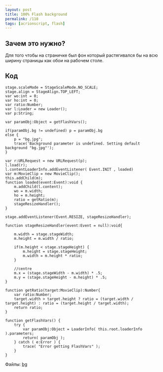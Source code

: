 ```yaml
---
layout: post
title: 100% Flash background
permalink: /110
tags: [acrionscript, flash]
---
```


Зачем это нужно?
----------------

Для того чтобы на страничке был фон который растягивался бы на всю ширину страницы как обои на рабочем столе.

Код
---

    stage.scaleMode = StageScaleMode.NO_SCALE;
    stage.align = StageAlign.TOP_LEFT;
    var wo:int = 0;
    var ho:int = 0;
    var ratio:Number;
    var l:Loader = new Loader();
    var p:String;

    var paramObj:Object = getFlashVars();

    if(paramObj.bg != undefined) p = paramObj.bg
    else {
        p = "bg.jpg";
        trace('Background parameter is undefined. Setting default background "bg.jpg"');
    }

    var r:URLRequest = new URLRequest(p);
    l.load(r);
    l.contentLoaderInfo.addEventListener( Event.INIT , loaded)
    var m:MovieClip = new MovieClip();
    this.addChild(m);
    function loaded(event:Event):void {
        m.addChild(l.content);
        wo = m.width;
        ho = m.height;
        ratio = getRatio(m);
        stageResizeHandler();
    }

    stage.addEventListener(Event.RESIZE, stageResizeHandler);

    function stageResizeHandler(event:Event = null):void{

        m.width = stage.stageWidth;
        m.height = m.width / ratio;

        if(m.height < stage.stageHeight) {
            m.height = stage.stageHeight;
            m.width = m.height * ratio;
        }

        //centre
        m.x = (stage.stageWidth - m.width) * .5;
        m.y = (stage.stageHeight - m.height) * .5;
    }

    function getRatio(target:MovieClip):Number{
        var ratio:Number;
        target.width > target.height ? ratio = (target.width / target.height) : ratio = (target.height / target.width);
        return ratio;
    }

    function getFlashVars() {
        try {
            var paramObj:Object = LoaderInfo( this.root.loaderInfo ).parameters;
            return( paramObj );
        } catch ( e:Error ) {
            trace( "Error getting FlashVars" );
        }
    }

Файлы: [bg](http://mac-blog.org.ua/wp-content/uploads/bg.zip)
